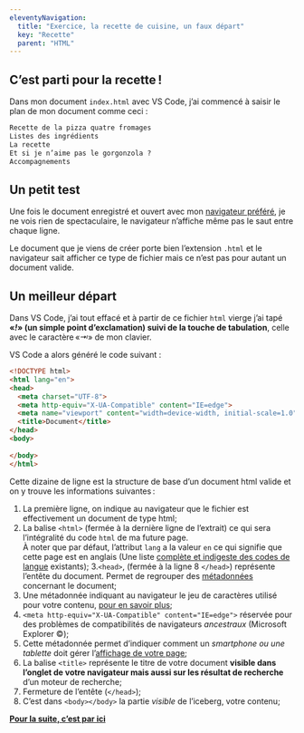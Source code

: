 ```yaml
---
eleventyNavigation:
  title: "Exercice, la recette de cuisine, un faux départ"
  key: "Recette"
  parent: "HTML"
---
```


## C’est parti pour la recette !

Dans mon document `index.html` avec VS Code, j’ai commencé à saisir le plan de mon document comme ceci :

```html
Recette de la pizza quatre fromages
Listes des ingrédients
La recette
Et si je n’aime pas le gorgonzola ?
Accompagnements
```

## Un petit test

Une fois le document enregistré et ouvert avec mon [navigateur préféré](getfirefox.com), je ne vois rien de spectaculaire, le navigateur n’affiche même pas le saut entre chaque ligne.

Le document que je viens de créer porte bien l’extension `.html` et le navigateur sait afficher ce type de fichier mais ce n’est pas pour autant un document valide.

## Un meilleur départ

Dans VS Code, j’ai tout effacé et à partir de ce fichier `html` vierge j’ai tapé **«*!*» (un simple point d’exclamation) suivi de la touche de tabulation**, celle avec le caractère «*⇥*» de mon clavier.

VS Code a alors généré le code suivant : 

```html
<!DOCTYPE html>
<html lang="en">
<head>
  <meta charset="UTF-8">
  <meta http-equiv="X-UA-Compatible" content="IE=edge">
  <meta name="viewport" content="width=device-width, initial-scale=1.0">
  <title>Document</title>
</head>
<body>
  
</body>
</html>
```

Cette dizaine de ligne est la structure de base d’un document html valide et on y trouve les informations suivantes :

1. La première ligne, on indique au navigateur que le fichier est effectivement un document de type html;
2. La balise `<html>` (fermée à la dernière ligne de l’extrait) ce qui sera l’intégralité du code `html` de ma future page.\
À noter que par défaut, l’attribut `lang` a la valeur `en` ce qui signifie que cette page est en anglais (Une liste [complète et indigeste des codes de langue](https://fr.wiktionary.org/wiki/Wiktionnaire:BCP_47/language-2) existants);
3.`<head>`, (fermée à la ligne 8 `</head>`) représente l’entête du document. Permet de regrouper des [métadonnées](https://fr.wikipedia.org/wiki/M%C3%A9tadonn%C3%A9e) concernant le document;
4. Une métadonnée indiquant au navigateur le jeu de caractères utilisé pour votre contenu, [pour en savoir plus](https://openweb.eu.org/articles/jeux_caracteres/);
5. `<meta http-equiv="X-UA-Compatible" content="IE=edge">` réservée pour des problèmes de compatibilités de navigateurs *ancestraux* (Microsoft Explorer ©);
6. Cette métadonnée permet d’indiquer comment un *smartphone ou une tablette* doit gérer l’[affichage de votre page](https://developer.mozilla.org/fr/docs/Web/HTML/Viewport_meta_tag);
7. La balise `<title>` représente le titre de votre document **visible dans l’onglet de votre navigateur mais aussi sur les résultat de recherche** d’un moteur de recherche;
8. Fermeture de l’entête (`</head>`);
9. C’est dans `<body></body>` la partie *visible* de l’iceberg, votre contenu;

**[Pour la suite, c’est par ici](../recette-2)**‌